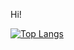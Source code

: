 Hi!

[![Top Langs](https://github-readme-stats.vercel.app/api/top-langs/?username=eriktherdev)](https://github.com/anuraghazra/github-readme-stats)

